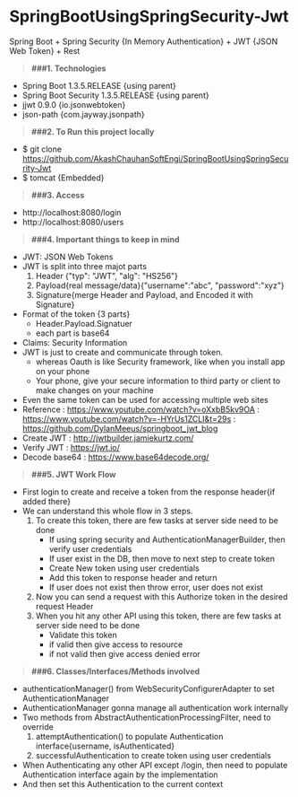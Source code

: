 # SpringBootUsingSpringSecurity-Jwt
Spring Boot + Spring Security {In Memory Authentication} + JWT {JSON Web Token} + Rest

> **###1. Technologies**
* Spring Boot 1.3.5.RELEASE {using parent}
* Spring Boot Security 1.3.5.RELEASE {using parent}
* jjwt 0.9.0 {io.jsonwebtoken}
* json-path {com.jayway.jsonpath}

> **###2. To Run this project locally**
* $ git clone https://github.com/AkashChauhanSoftEngi/SpringBootUsingSpringSecurity-Jwt
* $ tomcat {Embedded}

> **###3.  Access** 
* http://localhost:8080/login
* http://localhost:8080/users

> **###4. Important things to keep in mind**
* JWT: JSON Web Tokens
* JWT is split into three majot parts
  1. Header {"typ": "JWT", "alg": "HS256"}
  2. Payload{real message/data}{"username":"abc", "password":"xyz"}
  3. Signature{merge Header and Payload, and Encoded it with Signature}
* Format of the token {3 parts}
  - Header.Payload.Signatuer
  - each part is base64
* Claims: Security Information
* JWT is just to create and communicate through token.
  - whereas Oauth is like Security framework, like when you install app on your phone
  - Your phone, give your secure information to third party or client to make changes on your machine
* Even the same token can be used for accessing multiple web sites
* Reference		: https://www.youtube.com/watch?v=oXxbB5kv9OA
			: https://www.youtube.com/watch?v=-HYrUs1ZCLI&t=29s
			: https://github.com/DylanMeeus/springboot_jwt_blog
* Create JWT	  	: http://jwtbuilder.jamiekurtz.com/
* Verify JWT	  	: https://jwt.io/
* Decode base64 	: https://www.base64decode.org/

> **###5. JWT Work Flow**
* First login to create and receive a token from the response header{if added there}
* We can understand this whole flow in 3 steps.
  1. To create this token, there are few tasks at server side need to be done
     - If using spring security and AuthenticationManagerBuilder, then verify user credentials
     - If user exist in the DB, then move to next step to create token
     - Create New token using user credentials
     - Add this token to response header and return
     - If user does not exist then throw error, user does not exist
  2. Now you can send a request with this Authorize token in the desired request Header
  3. When you hit any other API using this token, there are few tasks at server side need to be done
     - Validate this token
     - if valid then give access to resource
     - if not valid then give access denied error
  
> **###6. Classes/Interfaces/Methods involved**
* authenticationManager() from WebSecurityConfigurerAdapter to set AuthenticationManager
* AuthenticationManager gonna manage all authentication work internally
* Two methods from AbstractAuthenticationProcessingFilter, need to override
	1. attemptAuthentication() to populate Authentication interface{username, isAuthenticated}
   	2. successfulAuthentication to create token using user credentials
* When Authenticating any other API except /login, then need to populate Authentication interface again by the implementation
* And then set this Authentication to the current context


